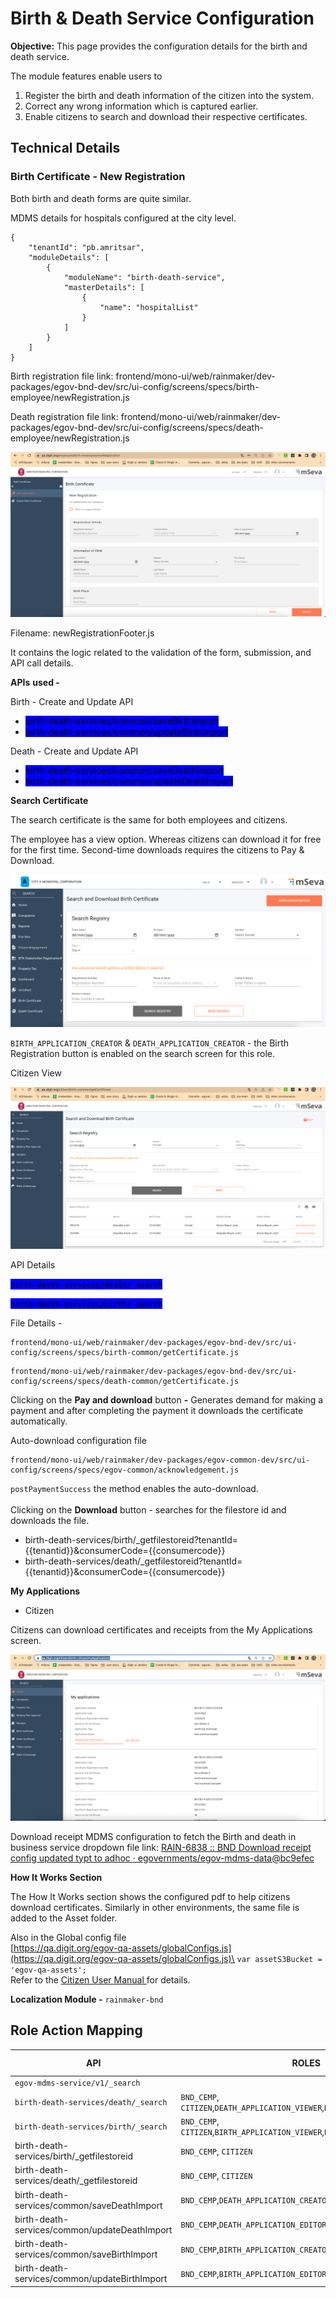 # Birth & Death Service Configuration

**Objective:** This page provides the configuration details for the birth and death service.&#x20;

The module features enable users to

1. Register the birth and death information of the citizen into the system.
2. Correct any wrong information which is captured earlier.
3. Enable citizens to search and download their respective certificates.

## **Technical Details**

### **Birth Certificate - New Registration**

Both birth and death forms are quite similar.&#x20;

MDMS details for hospitals configured at the city level.

```
{
    "tenantId": "pb.amritsar",
    "moduleDetails": [
        {
            "moduleName": "birth-death-service",
            "masterDetails": [
                {
                    "name": "hospitalList"
                }
            ]
        }
    ]
}
```

Birth registration file link: frontend/mono-ui/web/rainmaker/dev-packages/egov-bnd-dev/src/ui-config/screens/specs/birth-employee/newRegistration.js

Death registration file link: frontend/mono-ui/web/rainmaker/dev-packages/egov-bnd-dev/src/ui-config/screens/specs/death-employee/newRegistration.js

![](<../../../../.gitbook/assets/image (183).png>)

Filename: newRegistrationFooter.js

It contains the logic related to the validation of the form, submission, and API call details.

**APIs** **used -**

Birth - Create and Update API

* <mark style="background-color:blue;">birth-death-services/common/saveBirthImport</mark>
* <mark style="background-color:blue;">birth-death-services/common/updateBirthImport</mark>

Death - Create and Update API

* <mark style="background-color:blue;">birth-death-services/common/saveDeathImport</mark>
* <mark style="background-color:blue;">birth-death-services/common/updateDeathImport</mark>

**Search Certificate**

The search certificate is the same for both employees and citizens.

The employee has a view option. Whereas citizens can download it for free for the first time. Second-time downloads requires the citizens to Pay & Download.&#x20;

![](<../../../../.gitbook/assets/image (281).png>)

`BIRTH_APPLICATION_CREATOR` & `DEATH_APPLICATION_CREATOR` - the Birth Registration button is enabled on the search screen for this role.

Citizen View

![](<../../../../.gitbook/assets/image (138).png>)

API Details

<mark style="background-color:blue;">`birth-death-services/death/_search`</mark>

<mark style="background-color:blue;">`birth-death-services/birth/_search`</mark>

File Details -&#x20;

```
frontend/mono-ui/web/rainmaker/dev-packages/egov-bnd-dev/src/ui-config/screens/specs/birth-common/getCertificate.js
```

```
frontend/mono-ui/web/rainmaker/dev-packages/egov-bnd-dev/src/ui-config/screens/specs/death-common/getCertificate.js
```

Clicking on the **Pay and download** button **-** Generates demand for making a payment and after completing the payment it downloads the certificate automatically.

Auto-download configuration file&#x20;

```
frontend/mono-ui/web/rainmaker/dev-packages/egov-common-dev/src/ui-config/screens/specs/egov-common/acknowledgement.js
```

`postPaymentSuccess` the method enables the auto-download.\
\
Clicking on the **Download** button - searches for the filestore id and downloads the file.

* birth-death-services/birth/\_getfilestoreid?tenantId=\{{tenantid\}}\&consumerCode=\{{consumercode\}}
* birth-death-services/death/\_getfilestoreid?tenantId=\{{tenantid\}}\&consumerCode=\{{consumercode\}}

**My Applications**

* Citizen

Citizens can download certificates and receipts from the My Applications screen.

![](<../../../../.gitbook/assets/image (137).png>)

Download receipt MDMS configuration to fetch the Birth and death in business service dropdown file link: [<img src="https://github.com/fluidicon.png" alt="" data-size="line">RAIN-6838 :: BND Download receipt config updated typt to adhoc · egovernments/egov-mdms-data@bc9efec](https://github.com/egovernments/egov-mdms-data/commit/bc9efec16a8c61e341e24be6a387939e36937675)

**How It Works Section**

The How It Works section shows the configured pdf to help citizens download certificates. Similarly in other environments, the same file is added to the Asset folder.

Also in the Global config file\
[https://qa.digit.org/egov-qa-assets/globalConfigs.js](https://qa.digit.org/egov-qa-assets/globalConfigs.js)\
`var assetS3Bucket = 'egov-qa-assets';`\
Refer to the [Citizen User Manual ](../../../../products/modules/birth-and-death/birth-and-death-user-manual/birth-and-death-citizen-user-manual.md)for details.

**Localization Module -** `rainmaker-bnd`

## **Role Action Mapping**

| **API**                                       | **ROLES**                                                                   | **ACTION ID** |
| --------------------------------------------- | --------------------------------------------------------------------------- | ------------- |
| `egov-mdms-service/v1/_search`                |                                                                             | `954`         |
| `birth-death-services/death/_search`          | `BND_CEMP`, `CITIZEN`,`DEATH_APPLICATION_VIEWER`,`DEATH_APPLICATION_EDITOR` |               |
| `birth-death-services/birth/_search`          | `BND_CEMP`, `CITIZEN`,`BIRTH_APPLICATION_VIEWER`,`BIRTH_APPLICATION_EDITOR` |               |
| birth-death-services/birth/\_getfilestoreid   | `BND_CEMP`, `CITIZEN`                                                       |               |
| birth-death-services/death/\_getfilestoreid   | `BND_CEMP`, `CITIZEN`                                                       |               |
| birth-death-services/common/saveDeathImport   | `BND_CEMP`,`DEATH_APPLICATION_CREATOR`                                      |               |
| birth-death-services/common/updateDeathImport | `BND_CEMP`,`DEATH_APPLICATION_EDITOR`                                       |               |
| birth-death-services/common/saveBirthImport   | `BND_CEMP`,`BIRTH_APPLICATION_CREATOR`                                      |               |
| birth-death-services/common/updateBirthImport | `BND_CEMP`,`BIRTH_APPLICATION_EDITOR`                                       |               |

